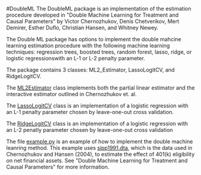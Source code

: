 #DoubleML
The DoubleML package is an implementation of the estimation procedure developed in "Double Machine 
Learning for Treatment and Causal Parameters" by Victor Chernozhukov, Denis Chetverikov, Mert Demirer,
Esther Duflo, Christian Hansen, and Whitney Newey. 

The Double ML package has options to implement the double mahcine learning estimation procedure with
the following machine learning techniques: regression trees, boosted trees, random forest, lasso,
ridge, or logistic regressionswith an L-1 or L-2 penalty parameter.

The package contains 3 classes: ML2_Estimator, LassoLogitCV, and RidgeLogitCV.

The [ML2Estimator](https://github.com/kquist/DoubleML-Python/blob/master/ML2Estimator_documentation.md "ML2Estimator Documentation") class implements both the partial linear estimator and the interactive estimator outlined in Chernozhukov et. al.

The [LassoLogitCV](https://github.com/kquist/DoubleML-Python/blob/master/LassoLogitCV_documentation.md "LassoLogitCV Documentation") class is an implementation of a logistic regression with an L-1 penalty parameter chosen by leave-one-out cross validation. 

The [RidgeLogitCV](https://github.com/kquist/DoubleML-Python/blob/master/RidgeLogitCV_documentation.md "RidgeLogitCV Documentation") class is an implementation of a logistic regression with an L-2 penatly parameter chosen by leave-one-out cross validation

The file [example.py](https://github.com/kquist/DoubleML-Python/blob/master/example.py "example") is an example of how to implement the double machine leanring method. This example uses [sipp1991.dta](https://github.com/kquist/DoubleML-Python/blob/master/sipp1991.dta "data"), which is the data used in Chernozhukov and Hansen
(2004), to estimate the effect of 401(k) eligibility on net financial assets. See "Double Machine 
Learning for Treatment and Causal Parameters" for more information.
